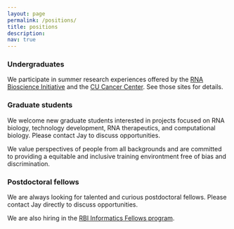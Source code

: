 ```yaml
---
layout: page
permalink: /positions/
title: positions
description:
nav: true
---
```


### Undergraduates

We participate in summer research experiences offered by the [RNA
Bioscience
Initiative](https://medschool.cuanschutz.edu/rbi/training-and-education/summer-internship-program/about)
and the [CU Cancer
Center](https://medschool.cuanschutz.edu/colorado-cancer-center/education/creu-program-resources).
See those sites for details.

### Graduate students

We welcome new graduate students interested in projects focused on RNA
biology, technology development, RNA therapeutics, and computational
biology. Please contact Jay to discuss opportunities.

We value perspectives of people from all backgrounds and are committed to
providing a equitable and inclusive training environtment free of bias and
discrimination.

### Postdoctoral fellows

We are always looking for talented and curious postdoctoral fellows.
Please contact Jay directly to discuss opportunities.

We are also hiring in the [RBI Informatics Fellows
program](https://medschool.cuanschutz.edu/rbi/funding-opportunities/rbi-informatics-fellows-program).

